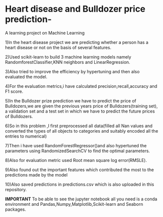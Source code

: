# Heart disease and Bulldozer price prediction-

A learning  project on Machine Learning

1)In the heart disease project we are predicting whether a person has a heart disease or not on the basis of several features.

2)Used scikit-learn to build 3 machine learning models namely RandomforestClassifier,KNN neighbors and LinearRegression.

3)Also tried to improve the efficiency by hypertuning and then also evaluated the model.

4)For the evaluation metrics,i have calculated precision,recall,accuracy and F1 score.

5)In the Bulldozer prize prediction we have to predict the price of Bulldozers,we are given the previous years price of Bulldozers(training set), a validation set and a test set in which we have to predict the future prices of Bulldozers.

6)So in this problem ,I first preprocessed all data(filled all Nan values and converted the types of all objects to categories and suitably encoded all the entries to numerical)

7)Then i have used RandomForestRegressor()and also hypertuned the parameters using RandomizedSearchCV to find the optimal parameters.

8)Also for evaluation metric used Root mean square log error(RMSLE).

9)Also found out the important features which contributed the most to the predictions made by the model

10)Also saved predictions in predictions.csv which is also uploaded in this repository.

**IMPORTANT**
To be able to see the jupyter notebook all you need is a  conda environment and Pandas,Numpy,Matplotlib,Scikit-learn and Seaborn packages.
